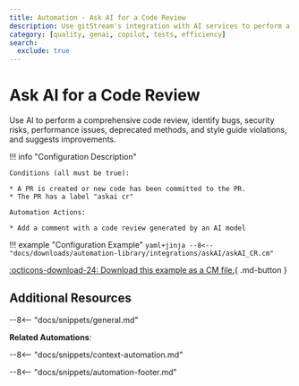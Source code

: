 ```yaml
---
title: Automation - Ask AI for a Code Review
description: Use gitStream's integration with AI services to perform a comprehensive code review to your code
category: [quality, genai, copilot, tests, efficiency]
search:
  exclude: true
---
```

# Ask AI for a Code Review

<!-- --8<-- [start:example]-->
Use AI to perform a comprehensive code review, identify bugs, security risks, performance issues, deprecated methods, and style guide violations, and suggests improvements.

!!! info "Configuration Description"

    Conditions (all must be true):

    * A PR is created or new code has been committed to the PR.
    * The PR has a label "askai cr"

    Automation Actions:

    * Add a comment with a code review generated by an AI model

!!! example "Configuration Example"
    ```yaml+jinja
    --8<-- "docs/downloads/automation-library/integrations/askAI/askAI_CR.cm"
    ```
    <div class="result" markdown>
        <span>
        [:octicons-download-24: Download this example as a CM file.](/downloads/automation-library/integrations/askAI/askAI_CR.cm){ .md-button }
        </span>
    </div>
<!-- --8<-- [end:example]-->

## Additional Resources

--8<-- "docs/snippets/general.md"

**Related Automations**:

--8<-- "docs/snippets/context-automation.md"

--8<-- "docs/snippets/automation-footer.md"
